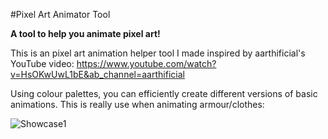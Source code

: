 #Pixel Art Animator Tool

**A tool to help you animate pixel art!**

This is an pixel art animation helper tool I made inspired by aarthificial's YouTube video: https://www.youtube.com/watch?v=HsOKwUwL1bE&ab_channel=aarthificial

Using colour palettes, you can efficiently create different versions of basic animations. 
This is really use when animating armour/clothes:

![Showcase1](https://github.com/Xiaoyu42tan/Pixel-Art-Animator/assets/114973467/c636686a-46c3-48c8-94cb-b01e73d75cc8)



